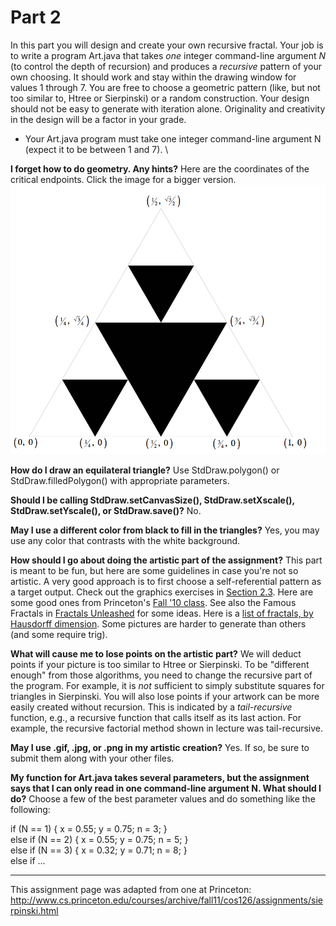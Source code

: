 # Part 2  

In this part you will design and create your own recursive fractal. Your job is to write a program Art.java that takes *one* integer command-line argument *N* (to control the depth of recursion) and produces a *recursive* pattern of your own choosing. It should work and stay within the drawing window for values 1 through 7. You are free to choose a geometric pattern (like, but not too similar to, Htree or Sierpinski) or a random construction. Your design should not be easy to generate with iteration alone. Originality and creativity in the design will be a factor in your grade.  

* Your Art.java program must take one integer command-line argument N (expect it to be between 1 and 7).  \

**I forget how to do geometry. Any hints?** Here are the coordinates of the critical endpoints. Click the image for a bigger version.  
![Sierpinski triangle geometry](sierpinski-geometry.png)  

**How do I draw an equilateral triangle?** Use StdDraw.polygon() or StdDraw.filledPolygon() with appropriate parameters.  

**Should I be calling StdDraw.setCanvasSize(), StdDraw.setXscale(), StdDraw.setYscale(), or StdDraw.save()?** No.  

**May I use a different color from black to fill in the triangles?** Yes, you may use any color that contrasts with the white background.  

**How should I go about doing the artistic part of the assignment?** This part is meant to be fun, but here are some guidelines in case you're not so artistic. A very good approach is to first choose a self-referential pattern as a target output. Check out the graphics exercises in [Section 2.3](http://introcs.cs.princeton.edu/23recursion). Here are some good ones from Princeton's [Fall '10 class](http://www.cs.princeton.edu/courses/archive/fall10/cos126/art/index.php). See also the Famous Fractals in [Fractals Unleashed](http://library.thinkquest.org/26242/full/fm/fm.html) for some ideas. Here is a [list of fractals, by Hausdorff dimension](http://en.wikipedia.org/wiki/List_of_fractals_by_Hausdorff_dimension). Some pictures are harder to generate than others (and some require trig).  

**What will cause me to lose points on the artistic part?** We will deduct points if your picture is too similar to Htree or Sierpinski. To be "different enough" from those algorithms, you need to change the recursive part of the program. For example, it is *not* sufficient to simply substitute squares for triangles in Sierpinski. You will also lose points if your artwork can be more easily created without recursion. This is indicated by a *tail-recursive* function, e.g., a recursive function that calls itself as its last action. For example, the recursive factorial method shown in lecture was tail-recursive.  

**May I use .gif, .jpg, or .png in my artistic creation?** Yes. If so, be sure to submit them along with your other files.  

**My function for Art.java takes several parameters, but the assignment says that I can only read in one command-line argument N. What should I do?** Choose a few of the best parameter values and do something like the following:  

if      (N == 1) { x = 0.55; y = 0.75; n = 3; }  
else if (N == 2) { x = 0.55; y = 0.75; n = 5; }  
else if (N == 3) { x = 0.32; y = 0.71; n = 8; }  
else if ...  

-----
This assignment page was adapted from one at Princeton: http://www.cs.princeton.edu/courses/archive/fall11/cos126/assignments/sierpinski.html
